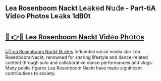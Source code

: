 ## Lea Rosenboom Nackt Le𝚊k𝚎d N𝚞𝚍e - Part-tiA Vid𝚎o Photos Le𝚊ks 1dB0t

# <h2><a href="http://fb4fxn.evod.top/?m=Lea+Rosenboom+Nackt">🔗 👉🔴 Lea Rosenboom Nackt Vid𝚎o Ph𝚘t𝚘s</a></h2>

[![Lea Rosenboom Nackt N𝚞d𝚎s](https://i.imgur.com/8V9OHl7.gif)](http://fb4fxn.evod.top/?m=Lea+Rosenboom+Nackt)
Influential social media star Lea Rosenboom Nackt, renowned for sharing lifestyle and dance-related content through solo and collaborative dance performances and vlogs. Many public figures Lea Rosenboom Nackt have made significant contributions to society. 

